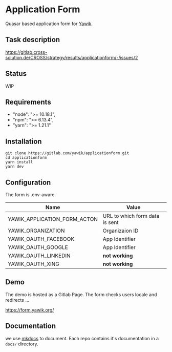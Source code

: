 # Application Form

Quasar based application form for [Yawik](https://yawik.org).

## Task description

https://gitlab.cross-solution.de/CROSS/strategy/results/applicationform/-/issues/2

## Status

WIP

## Requirements

* "node": ">= 10.18.1",
* "npm": ">= 6.13.4",
* "yarn": ">= 1.21.1"

## Installation

```
git clone https://gitlab.com/yawik/applicationform.git
cd applicationform
yarn install
yarn dev
```

## Configuration

The form is .env-aware. 

| Name                         | Value                               | 
|------------------------------|-------------------------------------|
| YAWIK_APPLICATION_FORM_ACTON | URL to which form data is sent      |
| YAWIK_ORGANIZATION           | Organizaion ID                      |
| YAWIK_OAUTH_FACEBOOK         | App Identifier                      |
| YAWIK_OAUTH_GOOGLE           | App Identifier                      |
| YAWIK_OAUTH_LINKEDIN         | **not working**                     |
| YAWIK_OAUTH_XING             | **not working**                     |


## Demo

The demo is hosted as a Gitlab Page. The form checks users locale and redirects ...

https://form.yawik.org/


## Documentation

we use [mkdocs](https://www.mkdocs.org/) to document. Each repo contains it's documentation in a
`docs/` directory.